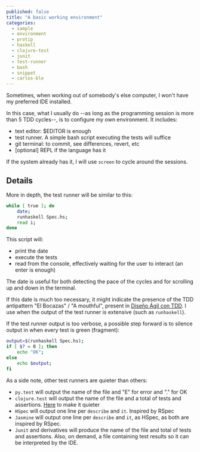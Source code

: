 ```yaml
---
published: false
title: "A basic working environment"
categories:
  - sample
  - environment
  - protip
  - haskell
  - clojure-test
  - junit
  - test-runner
  - bash
  - snippet
  - carlos-ble
---
```


Sometimes, when working out of somebody's else computer, I won't have my preferred IDE installed. 

In this case, what I usually do --as long as the programming session is more than 5 TDD cycles--, is to configure my own environment. It includes:

  * text editor: $EDITOR is enough
  * test runner. A simple bash script executing the tests will suffice
  * git terminal: to commit, see differences, revert, etc
  * [optional] REPL if the language has it

If the system already has it, I will use ``screen`` to cycle around the sessions.

## Details

More in depth, the test runner will be similar to this:

```bash
while [ true ]; do
    date;
    runhaskell Spec.hs;
    read i;
done
```

This script will:

  * print the date
  * execute the tests
  * read from the console, effectively waiting for the user to interact (an enter is enough)

The date is useful for both detecting the pace of the cycles and for scrolling up and down in the terminal.

If this date is much too necessary, it might indicate the presence of the TDD antipattern "El Bocazas" / "A mouthful", present in [Diseño Ágil con TDD](http://www.carlosble.com/downloads/disenoAgilConTdd_ebook.pdf). I use when the output of the test runner is extensive (such as ``runhaskell``).

If the test runner output is too verbose, a possible step forward is to silence output in when every test is green (fragment):

```bash
output=$(runhaskell Spec.hs);
if [ $? = 0 ]; then
    echo "OK";
else
    echo $output;
fi
```

As a side note, other test runners are quieter than others:

  * ``py.test`` will output the name of the file and "E" for error and "." for OK
  * ``clojure.test`` will output the name of the file and a total of tests and assertions. [Here](http://jakemccrary.com/blog/2015/04/25/quieter-clojure-dot-test-output/) to make it quieter
  * ``HSpec`` will output one line per ``describe`` and ``it``. Inspired by RSpec
  * ``Jasmine`` will output one line per ``describe`` and ``it``, as HSpec, as both are inspired by RSpec.
  * ``Junit`` and derivatives will produce the name of the file and total of tests and assertions. Also, on demand, a file containing test results so it can be interpreted by the IDE.
